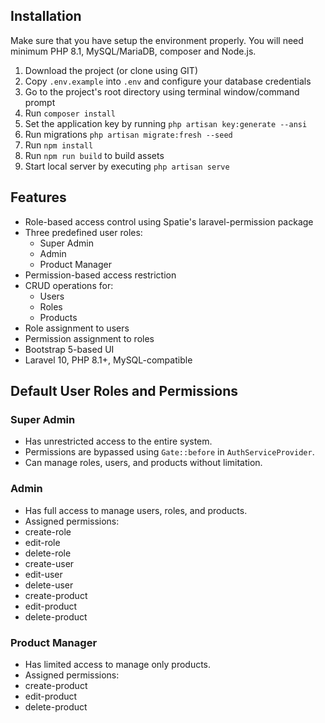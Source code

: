 
## Installation 
Make sure that you have setup the environment properly. You will need minimum PHP 8.1, MySQL/MariaDB, composer and Node.js.

1. Download the project (or clone using GIT)
2. Copy `.env.example` into `.env` and configure your database credentials
3. Go to the project's root directory using terminal window/command prompt
4. Run `composer install`
5. Set the application key by running `php artisan key:generate --ansi`
6. Run migrations `php artisan migrate:fresh --seed`
7. Run `npm install`
8. Run `npm run build` to build assets
9. Start local server by executing `php artisan serve`

## Features

- Role-based access control using Spatie's laravel-permission package
- Three predefined user roles:
  - Super Admin
  - Admin
  - Product Manager
- Permission-based access restriction
- CRUD operations for:
  - Users
  - Roles
  - Products
- Role assignment to users
- Permission assignment to roles
- Bootstrap 5-based UI
- Laravel 10, PHP 8.1+, MySQL-compatible

## Default User Roles and Permissions

### Super Admin

- Has unrestricted access to the entire system.
- Permissions are bypassed using `Gate::before` in `AuthServiceProvider`.
- Can manage roles, users, and products without limitation.

### Admin

- Has full access to manage users, roles, and products.
- Assigned permissions:
- create-role
- edit-role
- delete-role
- create-user
- edit-user
- delete-user
- create-product
- edit-product
- delete-product

### Product Manager

- Has limited access to manage only products.
- Assigned permissions:
- create-product
- edit-product
- delete-product
